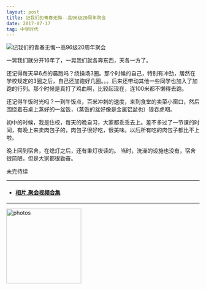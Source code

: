 ```yaml
---
layout: post
title: 记我们的青春无悔--高96级20周年聚会
date: 2017-07-17 
tag: 中学时代
---
```



 ![记我们的青春无悔--高96级20周年聚会](http://osg1u3s09.bkt.clouddn.com/image/jpg/material/DSC_Tianjin%20%28small%29.jpg)

<p> 一晃我们就分开16年了，一晃我们就各奔东西，天各一方了。</p>
<p> 还记得每天早6点的晨跑吗？绕操场3圈。那个时候的自己，特别有冲劲，居然在学校规定的3圈之后，自己还加跑好几圈。。。后来还带动其他一些同学也加入了加跑的行列。那个时候是真打了鸡血啊，比较起现在，连100米都不懒得去跑。</p>
<p> 还记得午饭时光吗？一到午饭点，百米冲刺的速度，来到食堂的卖菜小窗口，然后围绕着石桌上蒸好的一盆饭，（蒸饭的盆好像是金属铝盆也）狼吞虎咽。</p>
<p> 初中的时候，我是住校，每天的晚自习，大家都乖乖去上。差不多过了一节课的时间，有晚上来卖肉包子的，肉包子很好吃，很美味。以后所有吃的肉包子都比不上啦。</p>
<p> 晚上回到宿舍，在熄灯之后，还有秉灯夜读的。
    当时，洗澡的设施也没有，宿舍很简陋，但是大家都很勤奋。</p>
<p>未完待续</p>

-----------------
- #### [相片,聚会视频合集](https://mochaMM.github.io/mochaMM.github.io/video)
 <!-- - #### [相片,聚会视频合集](http://www.xiangnandao.com/video)-->
-----------------

<a href="/photos/" target="_blank"><img src="http://omjh2j5h3.bkt.clouddn.com/%E5%A4%A9%E7%AD%96.jpg" width="195" height="195" alt="photos"/></a>
